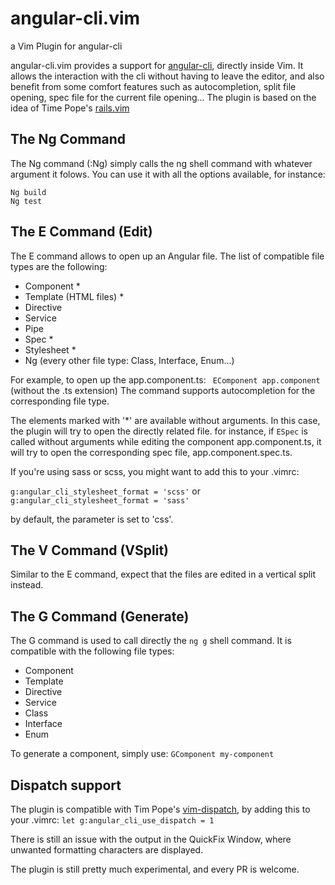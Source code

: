 # angular-cli.vim
a Vim Plugin for angular-cli <br />

angular-cli.vim provides a support for [angular-cli](https://github.com/angular/angular-cli), directly inside Vim. It allows the interaction with the cli without having to leave the editor, and also benefit from some comfort features such as autocompletion, split file opening, spec file for the current file opening...
The plugin is based on the idea of Time Pope's [rails.vim](https://github.com/tpope/vim-rails)

## The Ng Command
The Ng command (:Ng) simply calls the ng shell command with whatever argument it folows. You can use it with all the options available, for instance:
```
Ng build
Ng test
```

## The E Command (Edit)
The E command allows to open up an Angular file. The list of compatible file types are the following:
- Component *
- Template (HTML files) *
- Directive
- Service
- Pipe
- Spec *
- Stylesheet *
- Ng (every other file type: Class, Interface, Enum...)

For example, to open up the app.component.ts:
` EComponent app.component` (without the .ts extension)
The command supports autocompletion for the corresponding file type. 

The elements marked with '*' are available without arguments. In this case, the plugin will try to open the directly related file.
for instance, if `ESpec` is called without arguments while editing the component app.component.ts, it will try to open the corresponding spec file, app.component.spec.ts.

If you're using sass or scss, you might want to add this to your .vimrc:

`g:angular_cli_stylesheet_format = 'scss'`
or
`g:angular_cli_stylesheet_format = 'sass'`

by default, the parameter is set to 'css'. 

## The V Command (VSplit)
Similar to the E command, expect that the files are edited in a vertical split instead. 

## The G Command (Generate)
The G command is used to call directly the `ng g` shell command. It is compatible with the following file types:
- Component
- Template
- Directive
- Service
- Class
- Interface
- Enum

To generate a component, simply use: `GComponent my-component`

## Dispatch support
The plugin is compatible with Tim Pope's [vim-dispatch](https://github.com/tpope/vim-dispatch), by adding this to your .vimrc:
`let g:angular_cli_use_dispatch = 1`

There is still an issue with the output in the QuickFix Window, where unwanted formatting characters are displayed.

The plugin is still pretty much experimental, and every PR is welcome. 
